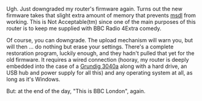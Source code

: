 <p>Ugh. Just downgraded my router's firmware again. Turns out the new firmware takes that slight extra amount of memory that prevents <a href="http://msdl.sourceforge.net/" title="msdl">msdl</a> from working. This is Not Acceptable(tm) since one of the main purposes of this router is to keep me supplied with BBC Radio 4Extra comedy.</p>

<p>Of course, you can downgrade. The upload mechanism will warn you, but will then ... do nothing but erase your settings. There's a complete restoration program, luckily enough, and they hadn't pulled that yet for the old firmware. It requires a wired connection (hooray, my router is deeply embedded into the case of a <a href="http://www.radiomuseum.org/r/grundig&#95;musikgeraet&#95;3040a.html">Grundig 3040a</a> along with a hard drive, an USB hub and power supply for all this) and any operating system at all, as long as it's Windows.</p>

<p>But: at the end of the day, "This is BBC London", again.</p>